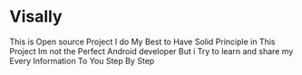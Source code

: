 # Visally
This is Open source Project
I do My Best to Have Solid Principle in This Project
Im not the Perfect Android developer But i Try to learn and share my Every Information To You Step By Step

